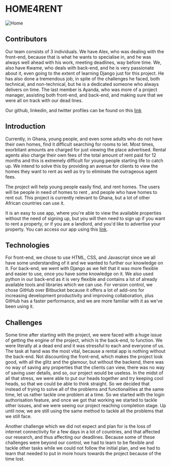 # HOME4RENT


![Home](https://github.com/ohenebappiagyei/Home4rent/assets/135705498/c946f78f-abba-4808-a97f-5ae7df135696)


## Contributors

Our team consists of 3 individuals. We have Alex, who was dealing with the front-end, because that is what he wants to specialise in, and he was always well ahead with his work, meeting deadlines, way before time.
We, also have Kwame, who deals with back-end, and he is very passionate about it, even going to the extent of learning Django just for this project. He has also done a tremendous job, in spite of the challenges he faced, both technical, and non-technical, but he is a dedicated someone who always delivers on time.
The last member is Ayanda, who was more of a project manager, assisting both front-end, and back-end, and making sure that we were all on track with our dead lines.

Our github, linkedin, and twitter profiles can be found on this [link](https://h4r.vercel.app/#contact)

## Introduction

Currently, in Ghana, young people, and even some adults who do not have their own homes, find it difficult searching for rooms to let. Most times, exorbitant amounts are charged for just viewing the place advertised. Rental agents also charge their own fees of the total amount of rent paid for 12 months and this is extremely difficult for young people starting life to catch up. We intend to solve this by providing an avenue for clients to view the homes they want to rent as well as try to eliminate the outrageous agent fees.

The project will help young people easily find, and rent homes. The users will be people in need of homes to rent , and people who have homes to rent out. This project is currently relevant to Ghana, but a lot of other African countries can use it.

It is an easy to use app, where you're able to view the available properties without the need of signing up, but you will then need to sign up if you want to rent a property, or if you are a landlord, and you'd like to advertise your property.
You can access our app using this [link](https://h4r.vercel.app/).

## Technologies

For front-end, we chose to use HTML, CSS, and Javascript since we all have some understanding of it and we wanted to further our knowledge on it.
For back-end, we went with Django as we felt that it was more flexible and easier to use, once you have some knowledge on it. We also used python in our back-end as it is very flexible and contains a lot of already available tools and libraries which we can use.
For version control, we chose GitHub over Bitbucket because it offers a lot of add-ons for increasing development productivity and improving collaboration, plus GitHub has a faster performance, and we are more familiar with it as we’ve been using it.

## Challenges

Some time after starting with the project, we were faced with a huge issue of getting the engine of the project, which is the back-end, to function. We were literally at a dead end and it was stressful to each and everyone of us.
The task at hand was the most vital, because a rental app is nothing without the back-end. Not discounting the front-end, which makes the project look good, with all the glitz and the glamour, but without the backend, there was no way of saving any properties that the clients can view, there was no way of saving user details, and so, our project would be useless.
In the midst of all that stress, we were able to put our heads together and try keeping cool heads, so that we could be able to think straight. So we decided that instead of trying to solve all of the problems and functionalities at the same time, let us rather tackle one problem at a time. So we started with the login authorisation feature, and once we got that working we started to tackle other issues, and we were seeing our project reaching completion stage. Up until now, we are still using the same method to tackle all the problems that we still face.

Another challenge which we did not expect and plan for is the loss of internet connectivity for a few days in a lot of countries, and that affected our research, and thus affecting our deadlines.
Because some of these challenges were beyond our control, we had to learn to be flexible and tackle other tasks while we could not follow the initial plan, and we had to learn that needed to put in more hours towards the project because of the time lost.




